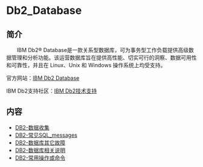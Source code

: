 # Db2_Database

## 简介
&#8195;&#8195;IBM Db2® Database是一款关系型数据库，可为事务型工作负载提供高级数据管理和分析功能。该运营数据库旨在提供高性能、切实可行的洞察、数据可用性和可靠性，并且在 Linux、Unix 和 Windows 操作系统上均受支持。

官方网站：[IBM Db2 Database](https://www.ibm.com/cn-zh/products/db2-database?mhsrc=ibmsearch_a&mhq=DB2)

IBM Db2支持社区：[IBM Db2技术支持](https://www.ibm.com/cn-zh/analytics/db2/support?lnk=STW_CN_STESCH_&lnk2=CTUS_Analyticsgen&pexp=DEF&psrc=NONE&mhsrc=ibmsearch_a&mhq=DB2)

## 内容

- [DB2-数据收集](https://gitbook.big1000.com/06-IBM_Database&Middleware&Other/01-DB2_Database/01-DB2-%E6%95%B0%E6%8D%AE%E6%94%B6%E9%9B%86.html) 
- [DB2-常见SQL_messages](https://gitbook.big1000.com/06-IBM_Database&Middleware&Other/01-DB2_Database/02-DB2-%E5%B8%B8%E8%A7%81SQL_messages.html)
- [DB2-数据库其它故障](https://gitbook.big1000.com/06-IBM_Database&Middleware&Other/01-DB2_Database/03-DB2-%E6%95%B0%E6%8D%AE%E5%BA%93%E5%85%B6%E5%AE%83%E9%97%AE%E9%A2%98.html)
- [DB2-数据库相关说明](https://gitbook.big1000.com/06-IBM_Database&Middleware&Other/01-DB2_Database/04-DB2-%E6%95%B0%E6%8D%AE%E5%BA%93%E7%9B%B8%E5%85%B3%E8%AF%B4%E6%98%8E.html)
- [DB2-常用操作或命令](https://gitbook.big1000.com/06-IBM_Database&Middleware&Other/01-DB2_Database/05-DB2-%E5%B8%B8%E7%94%A8%E6%93%8D%E4%BD%9C%E6%88%96%E5%91%BD%E4%BB%A4.html)
